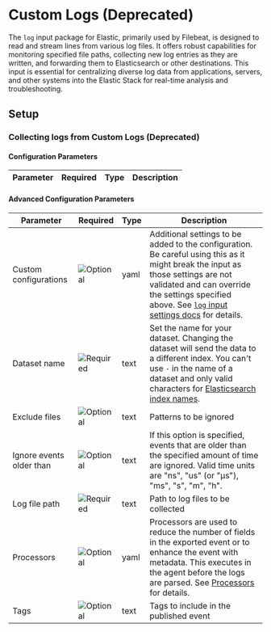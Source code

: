 # Custom Logs (Deprecated)

The `log` input package for Elastic, primarily used by Filebeat, is designed to read and stream lines from various log files. It offers robust capabilities for monitoring specified file paths, collecting new log entries as they are written,
and forwarding them to Elasticsearch or other destinations. This input is essential for centralizing diverse log data from applications, servers, and other systems into the Elastic Stack for real-time analysis and troubleshooting.


## Setup

### Collecting logs from Custom Logs (Deprecated)

#### Configuration Parameters

| Parameter |  Required | Type | Description |
| --- | --- | --- | --- |

#### Advanced Configuration Parameters

| Parameter |  Required | Type | Description |
| --- | --- | --- | --- |
| Custom configurations | ![Optional](https://img.shields.io/badge/✘-fed10c?style=flat) | yaml | Additional settings to be added to the configuration. Be careful using this as it might break the input as those settings are not validated and can override the settings specified above. See [`log` input settings docs](https://www.elastic.co/guide/en/beats/filebeat/current/filebeat-input-log.html) for details.   |
| Dataset name | ![Required](https://img.shields.io/badge/✔-93c93e?style=flat) | text | Set the name for your dataset. Changing the dataset will send the data to a different index. You can't use `-` in the name of a dataset and only valid characters for [Elasticsearch index names](https://www.elastic.co/guide/en/elasticsearch/reference/current/docs-index_.html).   |
| Exclude files | ![Optional](https://img.shields.io/badge/✘-fed10c?style=flat) | text | Patterns to be ignored  |
| Ignore events older than | ![Optional](https://img.shields.io/badge/✘-fed10c?style=flat) | text | If this option is specified, events that are older than the specified amount of time are ignored. Valid time units are "ns", "us" (or "µs"), "ms", "s", "m", "h".  |
| Log file path | ![Required](https://img.shields.io/badge/✔-93c93e?style=flat) | text | Path to log files to be collected  |
| Processors | ![Optional](https://img.shields.io/badge/✘-fed10c?style=flat) | yaml | Processors are used to reduce the number of fields in the exported event or to enhance the event with metadata. This executes in the agent before the logs are parsed. See [Processors](https://www.elastic.co/guide/en/beats/filebeat/current/filtering-and-enhancing-data.html) for details.  |
| Tags | ![Optional](https://img.shields.io/badge/✘-fed10c?style=flat) | text | Tags to include in the published event  |

